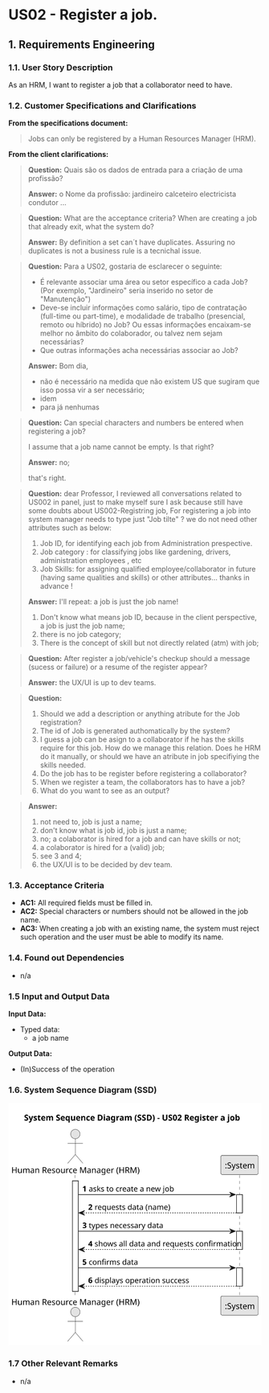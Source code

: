 # US02 - Register a job.


## 1. Requirements Engineering

### 1.1. User Story Description

As an HRM, I want to register a job that a collaborator need to have.

### 1.2. Customer Specifications and Clarifications 

**From the specifications document:**

> Jobs can only be registered by a Human Resources Manager (HRM).

**From the client clarifications:**

> **Question:** Quais são os dados de entrada para a criação de uma profissão?
>
> **Answer:** o Nome da profissão:
jardineiro
calceteiro
electricista
condutor
...

> **Question:** What are the acceptance criteria?
When are creating a job that already exit, what the system do?
>
> **Answer:**
By definition a set can´t have duplicates. Assuring no duplicates is not a business rule is a tecnichal issue.

> **Question:** Para a US02, gostaria de esclarecer o seguinte:
>- É relevante associar uma área ou setor específico a cada Job? (Por exemplo, "Jardineiro" seria inserido no setor de "Manutenção")
>- Deve-se incluir informações como salário, tipo de contratação (full-time ou part-time), e modalidade de trabalho (presencial, remoto ou híbrido) no Job? Ou essas informações encaixam-se melhor no âmbito do colaborador, ou talvez nem sejam necessárias?
>- Que outras informações acha necessárias associar ao Job?
>
> **Answer:** Bom dia,
>- não é necessário na medida que não existem US que sugiram que isso possa vir a ser necessário;
>- idem
>- para já nenhumas

> **Question:**
>Can special characters and numbers be entered when registering a job?
>
>I assume that a job name cannot be empty. Is that right?
>
> **Answer:**
>no;
> 
>that's right.

> **Question:**
>dear Professor,
>I reviewed all conversations related to US002 in panel, just to make myself sure I ask because still have some doubts about US002-Registring job,
>For registering a job into system manager needs to type just "Job tilte" ?
>we do not need other attributes such as below:
>1. Job ID, for identifying each job from Administration prespective.
>2. Job category : for classifying jobs like gardening, drivers, administration employees , etc
>3. Job Skills: for assigning qualified employee/collaborator in future (having same qualities and skills)
>or other attributes...
>thanks in advance !
>
> **Answer:**
>I'll repeat:
>a job is just the job name!
>1. Don't know what means job ID, because in the client perspective, a job is just the job name;
>2. there is no job category;
>3. There is the concept of skill but not directly related (atm) with job;

> **Question:**
>After register a job/vehicle's checkup should a message (sucess or failure) or a resume of the register appear?
>
> **Answer:**
>the UX/UI is up to dev teams.

> **Question:**
>
>1. Should we add a description or anything atribute for the Job registration?
>2. The id of Job is generated authomatically by the system?
>3. I guess a job can be asign to a collaborator if he has the skills require for this job. How do we manage this relation. Does he HRM do it manually, or should we have an atribute in job specifiying the skills needed.
>4. Do the job has to be register before registering a collaborator?
>5. When we register a team, the collaborators has to have a job?
>6. What do you want to see as an output?

>
> **Answer:**
>
>1. not need to, job is just a name;
>2. don't know what is job id, job is just a name;
>3. no; a colaborator is hired for a job and can have skills or not;
>4. a colaborator is hired for a (valid) job;
>5. see 3 and 4;
>6. the UX/UI is to be decided by dev team.

### 1.3. Acceptance Criteria

* **AC1:** All required fields must be filled in.
* **AC2:** Special characters or numbers should not be allowed in the job name.
* **AC3:** When creating a job with an existing name, the system must reject such operation and the user must be able to modify its name.

### 1.4. Found out Dependencies

* n/a

### 1.5 Input and Output Data

**Input Data:**

* Typed data:
    * a job name

**Output Data:**

* (In)Success of the operation

### 1.6. System Sequence Diagram (SSD)

![System Sequence Diagram - US02](svg/us002-system-sequence-diagram.svg)

### 1.7 Other Relevant Remarks

* n/a